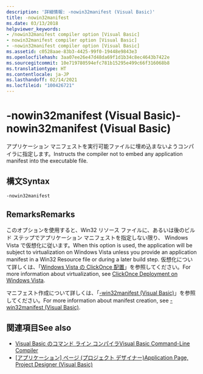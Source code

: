 ```yaml
---
description: '詳細情報: -nowin32manifest (Visual Basic)'
title: -nowin32manifest
ms.date: 03/13/2018
helpviewer_keywords:
- /nowin32manifest compiler option [Visual Basic]
- nowin32manifest compiler option [Visual Basic]
- -nowin32manifest compiler option [Visual Basic]
ms.assetid: c0528aae-83b3-4425-99f0-19448e9843e3
ms.openlocfilehash: 3aa07ee26e47d48da69f1d1b34c8ec4643b7422e
ms.sourcegitcommit: 10e719780594efc781b15295e499c66f316068b8
ms.translationtype: HT
ms.contentlocale: ja-JP
ms.lasthandoff: 02/14/2021
ms.locfileid: "100426721"
---
```

# <a name="-nowin32manifest-visual-basic"></a><span data-ttu-id="0383f-103">-nowin32manifest (Visual Basic)</span><span class="sxs-lookup"><span data-stu-id="0383f-103">-nowin32manifest (Visual Basic)</span></span>

<span data-ttu-id="0383f-104">アプリケーション マニフェストを実行可能ファイルに埋め込まないようコンパイラに指定します。</span><span class="sxs-lookup"><span data-stu-id="0383f-104">Instructs the compiler not to embed any application manifest into the executable file.</span></span>  
  
## <a name="syntax"></a><span data-ttu-id="0383f-105">構文</span><span class="sxs-lookup"><span data-stu-id="0383f-105">Syntax</span></span>  
  
```console  
-nowin32manifest  
```  
  
## <a name="remarks"></a><span data-ttu-id="0383f-106">Remarks</span><span class="sxs-lookup"><span data-stu-id="0383f-106">Remarks</span></span>  

 <span data-ttu-id="0383f-107">このオプションを使用すると、Win32 リソース ファイルに、あるいは後のビルド ステップでアプリケーション マニフェストを指定しない限り、 Windows Vista で仮想化に従います。</span><span class="sxs-lookup"><span data-stu-id="0383f-107">When this option is used, the application will be subject to virtualization on Windows Vista unless you provide an application manifest in a Win32 Resource file or during a later build step.</span></span> <span data-ttu-id="0383f-108">仮想化について詳しくは、「[Windows Vista の ClickOnce 配置](/visualstudio/deployment/clickonce-deployment-on-windows-vista)」を参照してください。</span><span class="sxs-lookup"><span data-stu-id="0383f-108">For more information about virtualization, see [ClickOnce Deployment on Windows Vista](/visualstudio/deployment/clickonce-deployment-on-windows-vista).</span></span>  
  
 <span data-ttu-id="0383f-109">マニフェスト作成について詳しくは、「[-win32manifest (Visual Basic)](win32manifest.md)」を参照してください。</span><span class="sxs-lookup"><span data-stu-id="0383f-109">For more information about manifest creation, see [-win32manifest (Visual Basic)](win32manifest.md).</span></span>  
  
## <a name="see-also"></a><span data-ttu-id="0383f-110">関連項目</span><span class="sxs-lookup"><span data-stu-id="0383f-110">See also</span></span>

- [<span data-ttu-id="0383f-111">Visual Basic のコマンド ライン コンパイラ</span><span class="sxs-lookup"><span data-stu-id="0383f-111">Visual Basic Command-Line Compiler</span></span>](index.md)
- <span data-ttu-id="0383f-112">[[アプリケーション] ページ (プロジェクト デザイナー)](/visualstudio/ide/reference/application-page-project-designer-visual-basic)</span><span class="sxs-lookup"><span data-stu-id="0383f-112">[Application Page, Project Designer (Visual Basic)](/visualstudio/ide/reference/application-page-project-designer-visual-basic)</span></span>
